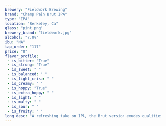 ```yaml
---
brewery: "Fieldwork Brewing"
brand: "Champ Pain Brut IPA"
type: "IPA"
location: "Berkeley, Ca"
glass: "pint.png"
brewery_brand: "fieldwork.jpg"
alcohol: "7.0%"
ibu: "NA"
tap_order: "117"
price: "8"
flavor_profile:
 - is_bitter: "True"
 - is_strong: "True"
 - is_sweet: " "
 - is_balanced: " "
 - is_light_crisp: " "
 - is_creamy: " "
 - is_hoppy: "True"
 - is_extra_hoppy: " "
 - is_light: " "
 - is_malty: " "
 - is_sour: " "
 - is_fruity: " " 
long_desc: "A refreshing take on IPA, the Brut version exudes qualities of the classic Westcoast IPA without any of the bitterness, and dried out with a Champagne-like finish."
---
```

